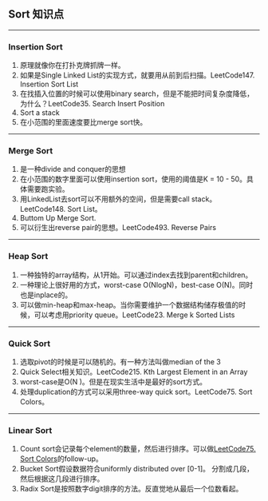 ## Sort 知识点
---
### Insertion Sort
1. 原理就像你在打扑克牌抓牌⼀样。
2. 如果是Single Linked List的实现⽅式，就要⽤从前到后扫描。LeetCode147. Insertion Sort List
3. 在找插⼊位置的时候可以使⽤binary search，但是不能把时间复杂度降低， 为什么？LeetCode35.
Search Insert Position
4. Sort a stack
5. 在⼩范围的⾥⾯速度要⽐merge sort快。
---
### Merge Sort
1. 是⼀种divide and conquer的思想
2. 在⼩范围的数字⾥⾯可以使⽤insertion sort，使⽤的阈值是K = 10 - 50。具体需要跑实验。
3. ⽤LinkedList去sort可以不⽤额外的空间，但是需要call stack。LeetCode148. Sort List。
4. Buttom Up Merge Sort.
5. 可以衍⽣出reverse pair的思想。LeetCode493. Reverse Pairs
---
### Heap Sort
1. ⼀种独特的array结构，从1开始。可以通过index去找到parent和children。
2. ⼀种理论上很好⽤的⽅式，worst-case O(NlogN)，best-case O(N)。同时也是inplace的。
3. 可以做min-heap和max-heap。当你需要维护⼀个数据结构储存极值的时候，可以考虑⽤priority
queue。LeetCode23. Merge k Sorted Lists
---
### Quick Sort
1. 选取pivot的时候是可以随机的。有⼀种⽅法叫做median of the 3
2. Quick Select相关知识。LeetCode215. Kth Largest Element in an Array
3. worst-case是O(N )。但是在现实⽣活中是最好的sort⽅式。
4. 处理duplication的⽅式可以采⽤three-way quick sort。LeetCode75. Sort Colors。
---
### Linear Sort
1. Count sort会记录每个element的数量，然后进⾏排序。可以做[LeetCode75. Sort Colors](https://github.com/qw924/python_basic/blob/master/leetcode/sort/75.%20Sort%20Colors.md)的follow-up。
2. Bucket Sort假设数据符合uniformly distributed over [0-1]。 分割成⼏段，然后根据这⼏段进⾏排序。
3. Radix Sort是按照数字digit排序的⽅法。反直觉地从最后⼀个位数看起。
